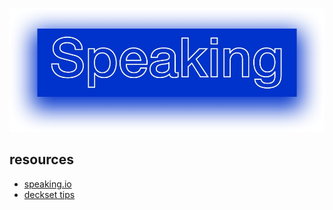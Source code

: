 ![Speaking](./Speaking.jpg)

## resources
- [speaking.io](http://speaking.io/)
- [deckset tips](http://www.decksetapp.com/cheatsheet/#presenter-notes)
